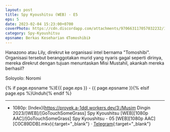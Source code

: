 ```yaml
---
layout: post
title: Spy Kyoushitsu (WEB) - E5
eps: 5
date: 2023-02-04 15:23:00+0700
coverPhoto: https://cdn.discordapp.com/attachments/970663117057032232/1071343996355481630/mpv-shot0197.jpg
category: Spy-Kyoushitsu
epsname: Berkas Keseharian 《Tomoshibi》
---
```


Hanazono atau Lily, direkrut ke organisasi intel bernama "Tomoshibi". Organisasi tersebut beranggotakan murid yang nyaris gagal seperti dirinya, mereka direkrut dengan tujuan menuntaskan Misi Mustahil, akankah mereka berhasil?

Soloyolo: Noromi

{% if page.epsname %}E{{ page.eps }} - {{ page.epsname }}{% elsif page.eps %}Unduh{% endif %}

---
- 1080p: [Index](https://proyek.a-1ddl.workers.dev/3:/Musim Dingin 2023/[WEB]/[GoTouchSomeGrass] Spy Kyoushitsu [WEB][1080p AAC]/[GoTouchSomeGrass] Spy Kyoushitsu - 05 [WEB][1080p AAC][C0C89DDB].mkv){:target="_blank"} &middot; [Telegram](https://t.me/a1fansubweeklies/198){:target="_blank"}
